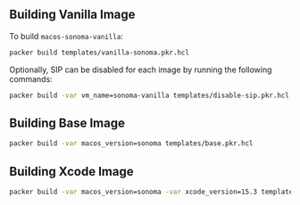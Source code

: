## Building Vanilla Image

To build `macos-sonoma-vanilla`:

```bash
packer build templates/vanilla-sonoma.pkr.hcl
```

Optionally, SIP can be disabled for each image by running the following commands:

```bash
packer build -var vm_name=sonoma-vanilla templates/disable-sip.pkr.hcl
```

## Building Base Image

```bash
packer build -var macos_version=sonoma templates/base.pkr.hcl
```

## Building Xcode Image

```bash
packer build -var macos_version=sonoma -var xcode_version=15.3 templates/xcode.pkr.hcl
```